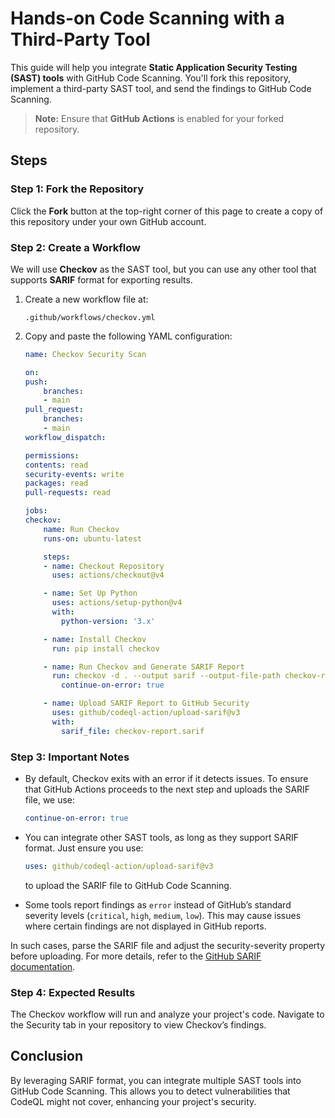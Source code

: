 # Hands-on Code Scanning with a Third-Party Tool  

This guide will help you integrate **Static Application Security Testing (SAST) tools** with GitHub Code Scanning. You'll fork this repository, implement a third-party SAST tool, and send the findings to GitHub Code Scanning.  

> **Note:** Ensure that **GitHub Actions** is enabled for your forked repository.  

## Steps  

### Step 1: Fork the Repository  
Click the **Fork** button at the top-right corner of this page to create a copy of this repository under your own GitHub account.  

### Step 2: Create a Workflow  

We will use **Checkov** as the SAST tool, but you can use any other tool that supports **SARIF** format for exporting results.  

1. Create a new workflow file at:  
   ```plaintext
   .github/workflows/checkov.yml
   ```
2. Copy and paste the following YAML configuration:
    ```yaml
    name: Checkov Security Scan  

    on:  
    push:  
        branches:  
        - main  
    pull_request:  
        branches:  
        - main  
    workflow_dispatch:  

    permissions:  
    contents: read  
    security-events: write  
    packages: read  
    pull-requests: read  

    jobs:  
    checkov:  
        name: Run Checkov  
        runs-on: ubuntu-latest  

        steps:  
        - name: Checkout Repository  
          uses: actions/checkout@v4  

        - name: Set Up Python  
          uses: actions/setup-python@v4  
          with:  
            python-version: '3.x'  

        - name: Install Checkov  
          run: pip install checkov  

        - name: Run Checkov and Generate SARIF Report  
          run: checkov -d . --output sarif --output-file-path checkov-report.sarif  
            continue-on-error: true  

        - name: Upload SARIF Report to GitHub Security  
          uses: github/codeql-action/upload-sarif@v3  
          with:  
            sarif_file: checkov-report.sarif  
    ```

### Step 3: Important Notes

- By default, Checkov exits with an error if it detects issues. To ensure that GitHub Actions proceeds to the next step and uploads the SARIF file, we use:
    ```yaml
    continue-on-error: true
    ```

- You can integrate other SAST tools, as long as they support SARIF format. Just ensure you use:
    ```yaml
    uses: github/codeql-action/upload-sarif@v3
    ```
    to upload the SARIF file to GitHub Code Scanning.

- Some tools report findings as `error` instead of GitHub’s standard severity levels (`critical`, `high`, `medium`, `low`). This may cause issues where certain findings are not displayed in GitHub reports.

In such cases, parse the SARIF file and adjust the security-severity property before uploading.
For more details, refer to the [GitHub SARIF documentation](https://docs.github.com/en/code-security/code-scanning/integrating-with-code-scanning/sarif-support-for-code-scanning#validating-your-sarif-file).

### Step 4: Expected Results

The Checkov workflow will run and analyze your project's code.
Navigate to the Security tab in your repository to view Checkov’s findings.

## Conclusion

By leveraging SARIF format, you can integrate multiple SAST tools into GitHub Code Scanning. This allows you to detect vulnerabilities that CodeQL might not cover, enhancing your project's security.